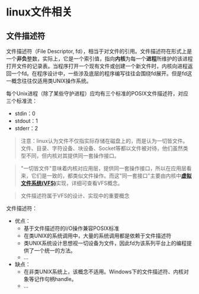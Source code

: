 # linux文件相关

## 文件描述符

文件描述符（File Descriptor, fd），相当于对文件的引用。文件描述符在形式上是一个**非负**整数，实际上，它是一个索引值，指向**内核**为每一个**进程**所维护的该进程打开文件的记录表。当程序打开一个现有文件或创建一个新文件时，内核向进程返回一个fd。在程序设计中，一些涉及底层的程序编写往往会围绕fd展开。但是fd这一概念往往仅适用类UNIX操作系统。

每个Unix进程（除了某些守护进程）应均有三个标准的POSIX文件描述符，对应三个标准流：
- stdin：0
- stdout：1
- stderr：2

> 注意：linux认为文件不仅指实际存储在磁盘上的，而是认为一切皆文件。文件、目录、字符设备、块设备、Socket等都以文件被对待，他们虽然类型不同，但内核对其提供同一套操作接口。

> "一切皆文件"意味着内核对应用层，提供同一套操作接口，所以在应用层看来，它们是一致的，都类似文件操作。而这"同一套接口"主要由内核中[**虚拟文件系统(VFS)**](#)实现，详细可查看VFS概念。

> 文件描述符属于VFS的设计、实现中的重要概念

文件描述符：
- 优点：
    - 基于文件描述符的I/O操作兼容POSIX标准
    - 在类UNIX的系统调用中，大量的系统调用都是依赖于文件描述符
    - 类UNIX系统设计思想视一切设备为文件，因此fd为该系列平台上的编程提供了一个统一的方法。
    - ...
- 缺点：
    - 在非类UNIX系统上，该概念不适用。Windows下的文件描述符、内核对象等记作句柄handle。
    - ...

